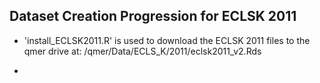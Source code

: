 

## Dataset Creation Progression for ECLSK 2011

* 'install_ECLSK2011.R' is used to download the ECLSK 2011 files to the qmer drive at:
   /qmer/Data/ECLS_K/2011/eclsk2011_v2.Rds
   
* 


